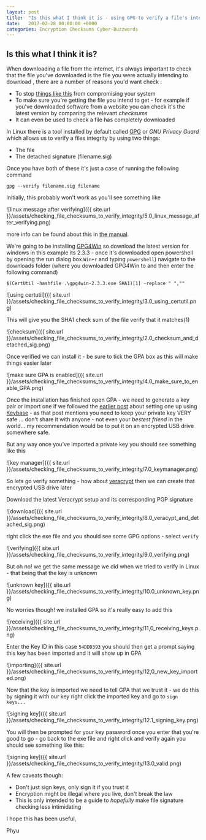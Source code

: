 ```yaml
---
layout: post
title:  "Is this what I think it is - using GPG to verify a file's integrity"
date:   2017-02-28 00:00:00 +0000
categories: Encryption Checksums Cyber-Buzzwords
---
```

Is this what I think it is?
----
When downloading a file from the internet, it's always important to check that the file you've downloaded is the file you were actually intending to download , there are a number of reasons you'd want check :
- To stop [things like this][1] from compromising your system
- To make sure you're getting the file you intend to get - for example if you've downloaded software from a website you can check it's the latest version by comparing the relevant _checksums_
- It can even be used to check a file has completely downloaded

In Linux there is a tool installed by default called [GPG][2] or _GNU Privacy Guard_ which allows us to verify a files integrity by using two things:
- The file
- The detached signature (filename.sig)

Once you have both of these it's just a case of running the following command

`gpg --verify filename.sig filename`

Initially, this probably won't work as you'll see something like

![linux message after verifying]({{ site.url }}/assets/checking_file_checksums_to_verify_integrity/5.0_linux_message_after_verifying.png)

more info can be found about this in [the manual][3].

We're going to be installing [GPG4Win][5] so download the latest version for windows in this example its 2.3.3 - once it's downloaded open powershell by opening the run dialog box `Win+r` and typing `powershell`)
navigate to the downloads folder (where you downloaded GPG4Win to and then enter the following command)

`$(CertUtil -hashfile .\gpg4win-2.3.3.exe SHA1)[1] -replace " ",""`

![using certutil]({{ site.url }}/assets/checking_file_checksums_to_verify_integrity/3.0_using_certutil.png)

This will give you the SHA1 check sum of the file verify that it matches(1)

![checksum]({{ site.url }}/assets/checking_file_checksums_to_verify_integrity/2.0_checksum_and_detached_sig.png)

Once verified we can install it - be sure to tick the GPA box as this will make things easier later

![make sure GPA is enabled]({{ site.url }}/assets/checking_file_checksums_to_verify_integrity/4.0_make_sure_to_enable_GPA.png)


Once the installation has finished open GPA - we need to generate a key pair or import one if we followed the [earlier post][4] about setting one up using [Keybase][6] - as that post mentions you need to keep your private key VERY safe ... don't share it with anyone - not even your _bestest friend_ in the world... my recommendation would be to put it on an encrypted USB drive somewhere safe.

But any way once you've imported a private key you should see something like this

![key manager]({{ site.url }}/assets/checking_file_checksums_to_verify_integrity/7.0_keymanager.png)

So lets go verify something - how about [veracrypt][7] then we can create that encrypted USB drive later

Download the latest Veracrypt setup and its corresponding PGP signature

![download]({{ site.url }}/assets/checking_file_checksums_to_verify_integrity/8.0_veracypt_and_detached_sig.png)

right click the exe file and you should see some GPG options - select `verify`

![verifying]({{ site.url }}/assets/checking_file_checksums_to_verify_integrity/9.0_verifying.png)

But oh no! we get the same message we did when we tried to verify in Linux - that being that the key is unknown

![unknown key]({{ site.url }}/assets/checking_file_checksums_to_verify_integrity/10.0_unknown_key.png)

No worries though! we installed GPA so it's really easy to add this

![receiving]({{ site.url }}/assets/checking_file_checksums_to_verify_integrity/11,0_receiving_keys.png)

Enter the Key ID in this case `54DDD393` you should then get a prompt saying this key has been imported and it will show up in GPA

![importing]({{ site.url }}/assets/checking_file_checksums_to_verify_integrity/12,0_new_key_imported.png)

Now that the key is imported we need to tell GPA that we trust it - we do this by signing it with our key right click the imported key and go to `sign keys...`

![signing key]({{ site.url }}/assets/checking_file_checksums_to_verify_integrity/12.1_signing_key.png)

You will then be prompted for your key password once you enter that you're good to go - go back to the exe file and right click and verify again you should see something like this:

![signing key]({{ site.url }}/assets/checking_file_checksums_to_verify_integrity/13.0_valid.png)


A few caveats though:
- Don't just sign keys, only sign it if you trust it
- Encryption might be illegal where you live, don't break the law
- This is only intended to be a guide to *hopefully* make file signature checking less intimidating


I hope this has been useful,

Phyu

   [1]: http://blog.linuxmint.com/?p=2994 "Linux Mint blog"
   [2]: https://www.gnupg.org "Gnu Privacy Guard"
   [3]: https://www.gnupg.org/gph/en/manual/x135.html "GPG manual"
   [4]: http://blog.phyubox.com/encryption/keys/2016/11/22/using-keybase.html "Using Keybase"
   [5]: https://gpg4win.org/ "GPG4Win"
   [6]: https://keybase.io "KeyBase"
   [7]: https://veracrypt.codeplex.com/releases/view/629329 "veracrypt"
   [8]: http://www.cryptolaw.org/cls-sum.htm
